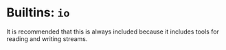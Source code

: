 # Builtins: `io`

It is recommended that this is always included because it includes
tools for reading and writing streams.
